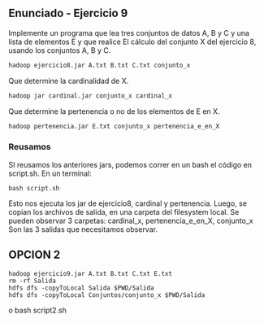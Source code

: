 ## Enunciado - Ejercicio 9

Implemente un programa que lea tres conjuntos de datos A, B y C y una lista de elementos E y que realice
El cálculo del conjunto X del ejercicio 8, usando los conjuntos A, B y C.

```bash 
hadoop ejercicio8.jar A.txt B.txt C.txt conjunto_x
```

Que determine la cardinalidad de X.
```bash 
hadoop jar cardinal.jar conjunto_x cardinal_x
```

Que determine la pertenencia o no de los elementos de E en X.
```bash 
hadoop pertenencia.jar E.txt conjunto_x pertenencia_e_en_X
```

### Reusamos 
SI reusamos los anteriores jars, podemos correr en un bash el código en script.sh.
En un terminal: 
```
bash script.sh
```

Esto nos ejecuta los jar de ejercicio8, cardinal y pertenencia.
Luego, se copian los archivos de salida, en una carpeta del filesystem local. 
Se pueden observar 3 carpetas: cardinal_x, pertenencia_e_en_X, conjunto_x
Son las 3 salidas que necesitamos observar.


## OPCION 2
```
hadoop ejercicio9.jar A.txt B.txt C.txt E.txt
rm -rf Salida
hdfs dfs -copyToLocal Salida $PWD/Salida
hdfs dfs -copyToLocal Conjuntos/conjunto_x $PWD/Salida
```

o bash script2.sh
